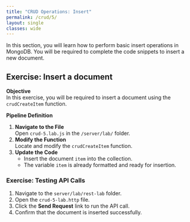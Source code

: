 ```yaml
---
title: "CRUD Operations: Insert"
permalink: /crud/5/
layout: single
classes: wide
---
```


In this section, you will learn how to perform basic insert operations in MongoDB. You will be required to complete the code snippets to insert a new document.

## Exercise: Insert a document

**Objective**  
In this exercise, you will be required to insert a document using the `crudCreateItem` function.

**Pipeline Definition**  
1. **Navigate to the File**  
   Open `crud-5.lab.js` in the `/server/lab/` folder.  
2. **Modify the Function**  
   Locate and modify the `crudCreateItem` function.  
3. **Update the Code**  
   - Insert the document `item` into the collection.  
   - The variable `item` is already formatted and ready for insertion.

### Exercise: Testing API Calls
1. Navigate to the `server/lab/rest-lab` folder.
2. Open the `crud-5-lab.http` file.
3. Click the **Send Request** link to run the API call.
4. Confirm that the document is inserted successfully.
